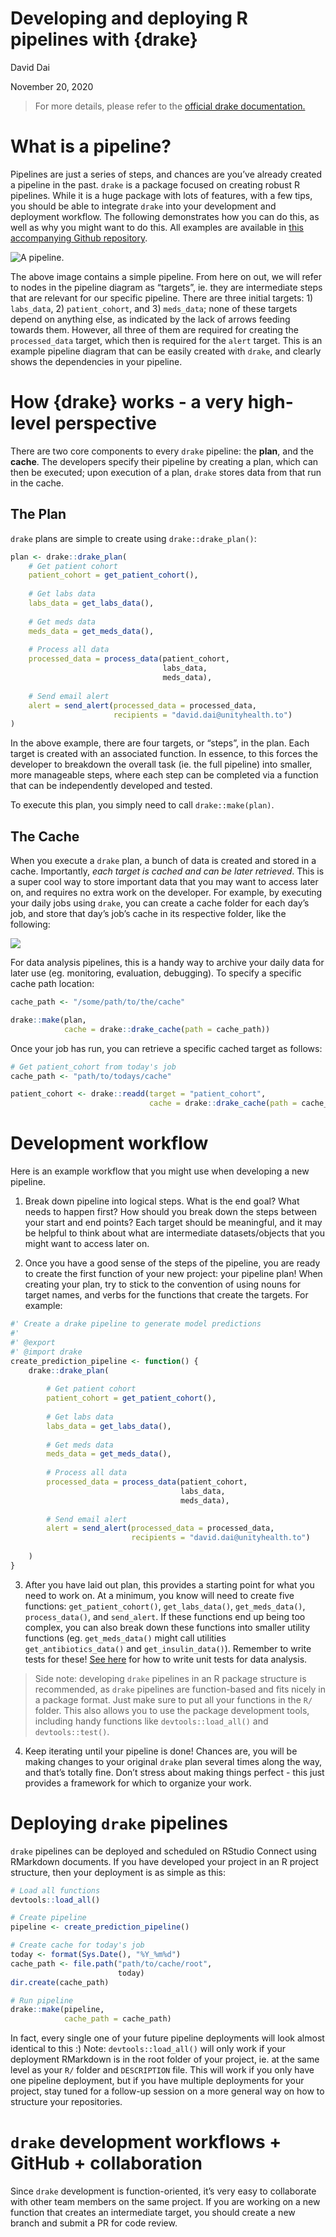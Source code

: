 Developing and deploying R pipelines with {drake}
================
David Dai

November 20, 2020

> For more details, please refer to the [official drake documentation.](https://books.ropensci.org/drake/)

# What is a pipeline?

Pipelines are just a series of steps, and chances are you’ve already
created a pipeline in the past. `drake` is a package focused on creating
robust R pipelines. While it is a huge package with lots of features,
with a few tips, you should be able to integrate `drake` into your
development and deployment workflow. The following demonstrates how you
can do this, as well as why you might want to do this. All examples are
available in [this accompanying Github
repository](https://github.com/LKS-CHART/drakeExample).

![A pipeline.](./img/pipeline_diagram.PNG)

The above image contains a simple pipeline. From here on out, we will
refer to nodes in the pipeline diagram as “targets”, ie. they are
intermediate steps that are relevant for our specific pipeline. There
are three initial targets: 1) `labs_data`, 2) `patient_cohort`, and 3)
`meds_data`; none of these targets depend on anything else, as indicated
by the lack of arrows feeding towards them. However, all three of them
are required for creating the `processed_data` target, which then is
required for the `alert` target. This is an example pipeline diagram
that can be easily created with `drake`, and clearly shows the
dependencies in your pipeline.

# How {drake} works - a very high-level perspective

There are two core components to every `drake` pipeline: the **plan**,
and the **cache**. The developers specify their pipeline by creating a
plan, which can then be executed; upon execution of a plan, `drake`
stores data from that run in the cache.

## The Plan

`drake` plans are simple to create using `drake::drake_plan()`:

``` r
plan <- drake::drake_plan(
    # Get patient cohort
    patient_cohort = get_patient_cohort(),
    
    # Get labs data
    labs_data = get_labs_data(),
    
    # Get meds data
    meds_data = get_meds_data(),
    
    # Process all data
    processed_data = process_data(patient_cohort,
                                  labs_data,
                                  meds_data),
    
    # Send email alert
    alert = send_alert(processed_data = processed_data,
                       recipients = "david.dai@unityhealth.to")
)
```

In the above example, there are four targets, or “steps”, in the plan.
Each target is created with an associated function. In essence, to this
forces the developer to breakdown the overall task (ie. the full
pipeline) into smaller, more manageable steps, where each step can be
completed via a function that can be independently developed and tested.

To execute this plan, you simply need to call `drake::make(plan)`.

## The Cache

When you execute a `drake` plan, a bunch of data is created and stored
in a cache. Importantly, *each target is cached and can be later
retrieved*. This is a super cool way to store important data that you
may want to access later on, and requires no extra work on the
developer. For example, by executing your daily jobs using `drake`, you
can create a cache folder for each day’s job, and store that day’s job’s
cache in its respective folder, like the following:

![](./img/drake_cache.PNG)

For data analysis pipelines, this is a handy way to archive your daily
data for later use (eg. monitoring, evaluation, debugging). To specify a
specific cache path location:

``` r
cache_path <- "/some/path/to/the/cache"

drake::make(plan,
            cache = drake::drake_cache(path = cache_path))
```

Once your job has run, you can retrieve a specific cached target as
follows:

``` r
# Get patient_cohort from today's job
cache_path <- "path/to/todays/cache"

patient_cohort <- drake::readd(target = "patient_cohort",
                               cache = drake::drake_cache(path = cache_path))
```

# Development workflow

Here is an example workflow that you might use when developing a new
pipeline.

1.  Break down pipeline into logical steps. What is the end goal? What
    needs to happen first? How should you break down the steps between
    your start and end points? Each target should be meaningful, and it
    may be helpful to think about what are intermediate datasets/objects
    that you might want to access later on.

2.  Once you have a good sense of the steps of the pipeline, you are
    ready to create the first function of your new project: your
    pipeline plan\! When creating your plan, try to stick to the
    convention of using nouns for target names, and verbs for the
    functions that create the targets. For example:

<!-- end list -->

``` r
#' Create a drake pipeline to generate model predictions
#'
#' @export
#' @import drake
create_prediction_pipeline <- function() {
    drake::drake_plan(
        
        # Get patient cohort
        patient_cohort = get_patient_cohort(),
        
        # Get labs data
        labs_data = get_labs_data(),
        
        # Get meds data
        meds_data = get_meds_data(),
        
        # Process all data
        processed_data = process_data(patient_cohort,
                                      labs_data,
                                      meds_data),
        
        # Send email alert
        alert = send_alert(processed_data = processed_data,
                           recipients = "david.dai@unityhealth.to")
        
    )
}
```

3.  After you have laid out plan, this provides a starting point for
    what you need to work on. At a minimum, you know will need to create
    five functions: `get_patient_cohort()`, `get_labs_data()`,
    `get_meds_data()`, `process_data()`, and `send_alert`. If these
    functions end up being too complex, you can also break down these
    functions into smaller utility functions (eg. `get_meds_data()`
    might call utilities `get_antibiotics_data()` and
    `get_insulin_data()`). Remember to write tests for these\! [See
    here](https://github.com/LKS-CHART/threetips/blob/master/r_programming/mockery.md)
    for how to write unit tests for data analysis.

> Side note: developing `drake` pipelines in an R package structure is
> recommended, as `drake` pipelines are function-based and fits nicely
> in a package format. Just make sure to put all your functions in the
> `R/` folder. This also allows you to use the package development
> tools, including handy functions like `devtools::load_all()` and
> `devtools::test()`.

4.  Keep iterating until your pipeline is done\! Chances are, you will
    be making changes to your original `drake` plan several times along
    the way, and that’s totally fine. Don’t stress about making things
    perfect - this just provides a framework for which to organize your
    work.

# Deploying `drake` pipelines

`drake` pipelines can be deployed and scheduled on RStudio Connect using
RMarkdown documents. If you have developed your project in an R project
structure, then your deployment is as simple as this:

``` r
# Load all functions
devtools::load_all()

# Create pipeline
pipeline <- create_prediction_pipeline()

# Create cache for today's job
today <- format(Sys.Date(), "%Y_%m%d")
cache_path <- file.path("path/to/cache/root", 
                        today)
dir.create(cache_path)

# Run pipeline
drake::make(pipeline,
            cache_path = cache_path)
```

In fact, every single one of your future pipeline deployments will look
almost identical to this :) Note: `devtools::load_all()` will only work
if your deployment RMarkdown is in the root folder of your project, ie.
at the same level as your `R/` folder and `DESCRIPTION` file. This will
work if you only have one pipeline deployment, but if you have multiple
deployments for your project, stay tuned for a follow-up session on a
more general way on how to structure your repositories.

# `drake` development workflows + GitHub + collaboration

Since `drake` development is function-oriented, it’s very easy to
collaborate with other team members on the same project. If you are
working on a new function that creates an intermediate target, you
should create a new branch and submit a PR for code review.
